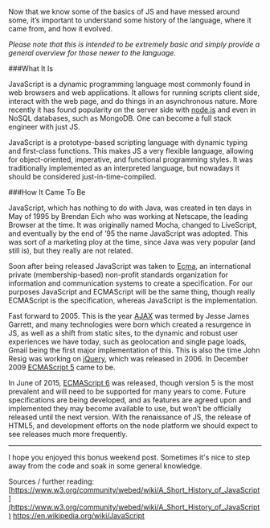 Now that we know some of the basics of JS and have messed around some, it’s important to understand some history of the language, where it came from, and how it evolved.

*Please note that this is intended to be extremely basic and simply provide a general overview for those newer to the language.*

###What It Is

JavaScript is a dynamic programming language most commonly found in web browsers and web applications. It allows for running scripts client side, interact with the web page, and do things in an asynchronous nature. More recently it has found popularity on the server side with [node.js](https://nodejs.org/en/) and even in NoSQL databases, such as MongoDB. One can become a full stack engineer with just JS.

JavaScript is a prototype-based scripting language with dynamic typing and first-class functions. This makes JS a very flexible language, allowing for object-oriented, imperative, and functional programming styles. It was traditionally implemented as an interpreted language, but nowadays it should be considered just-in-time-compiled.

###How It Came To Be

JavaScript, which has nothing to do with Java, was created in ten days in May of 1995 by Brendan Eich who was working at Netscape, the leading Browser at the time. It was originally named Mocha, changed to LiveScript, and eventually by the end of ’95 the name JavaScript was adopted. This was sort of a marketing ploy at the time, since Java was very popular (and still is), but they really are not related.

Soon after being released JavaScript was taken to [Ecma](http://www.ecma-international.org/), an international private (membership-based) non-profit standards organization for information and communication systems to create a specification. For our purposes JavaScript and ECMAScript will be the same thing, though really ECMAScript is the specification, whereas JavaScript is the implementation. 

Fast forward to 2005. This is the year [AJAX](https://developer.mozilla.org/en-US/docs/AJAX) was termed by Jesse James Garrett, and many technologies were born which created a resurgence in JS, as well as a shift from static sites, to the dynamic and robust user experiences we have today, such as geolocation and single page loads, Gmail being the first major implementation of this. This is also the time John Resig was working on [jQuery](https://jquery.com/), which was released in 2006. In December 2009 [ECMAScript 5](http://www.ecma-international.org/ecma-262/5.1/) came to be.

In June of 2015, [ECMAScript 6](http://www.ecma-international.org/ecma-262/6.0/) was released, though version 5 is the most prevalent and will need to be supported for many years to come. Future specifications are being developed, and as features are agreed upon and implemented they may become available to use, but won’t be officially released until the next version. With the renaissance of JS, the release of HTML5, and development efforts on the node platform we should expect to see releases much more frequently.

---

I hope you enjoyed this bonus weekend post. Sometimes it's nice to step away from the code and soak in some general knowledge.

Sources / further reading:
[https://www.w3.org/community/webed/wiki/A_Short_History_of_JavaScript](https://www.w3.org/community/webed/wiki/A_Short_History_of_JavaScript)
https://en.wikipedia.org/wiki/JavaScript
